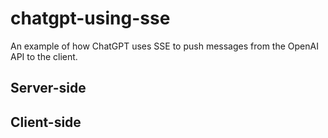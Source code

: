 # chatgpt-using-sse
An example of how ChatGPT uses SSE to push messages from the OpenAI API to the client.

## Server-side

## Client-side
